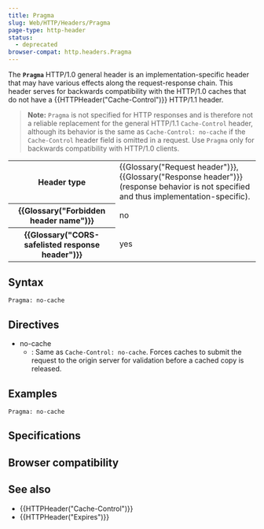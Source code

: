 ```yaml
---
title: Pragma
slug: Web/HTTP/Headers/Pragma
page-type: http-header
status:
  - deprecated
browser-compat: http.headers.Pragma
---
```




The **`Pragma`** HTTP/1.0 general header is an
implementation-specific header that may have various effects along the request-response
chain. This header serves for backwards compatibility with the HTTP/1.0 caches that do not have a
{{HTTPHeader("Cache-Control")}} HTTP/1.1 header.

> **Note:** `Pragma` is not specified for HTTP responses and is
> therefore not a reliable replacement for the general HTTP/1.1
> `Cache-Control` header, although its behavior is the same as
> `Cache-Control: no-cache` if the `Cache-Control` header field
> is omitted in a request. Use `Pragma` only for backwards compatibility with
> HTTP/1.0 clients.

<table class="properties">
  <tbody>
    <tr>
      <th scope="row">Header type</th>
      <td>
        {{Glossary("Request header")}},
        {{Glossary("Response header")}} (response behavior is not
        specified and thus implementation-specific).
      </td>
    </tr>
    <tr>
      <th scope="row">{{Glossary("Forbidden header name")}}</th>
      <td>no</td>
    </tr>
    <tr>
      <th scope="row">
        {{Glossary("CORS-safelisted response header")}}
      </th>
      <td>yes</td>
    </tr>
  </tbody>
</table>

## Syntax

```http
Pragma: no-cache
```

## Directives

- no-cache
  - : Same as `Cache-Control: no-cache`. Forces caches to submit the request
    to the origin server for validation before a cached copy is released.

## Examples

```http
Pragma: no-cache
```

## Specifications



## Browser compatibility



## See also

- {{HTTPHeader("Cache-Control")}}
- {{HTTPHeader("Expires")}}

